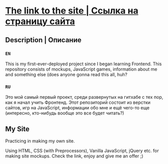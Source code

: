 # [The link to the site | Ссылка на страницу сайта](https://nurik7.github.io/my-site/)
## Description | Описание
### `EN`
This is my first-ever-deployed project since I began learning Frontend. This repository consists of mockups, JavaScript games, information about me and something else (does anyone gonna read this all, huh?
### `RU`
Это мой самый первый проект, среди развернутых на гитхабе с тех пор, как я начал учить Фронтенд. Этот репозиторий состоит из верстки сайтов, игр на JavaScript, информации обо мне и ещё чего-то еще (интересно, кто-нибудь вообще это все будет читать?)
## My Site
Practicing in making my own site. 

Using HTML, CSS (with Preprocessors), Vanilla JavaScript, jQuery etc. for making site mockups.
Check the link, enjoy and give me an offer ;)
